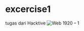 # excercise1
tugas dari Hacktive 
![Web 1920 – 1](https://user-images.githubusercontent.com/43037291/54545936-42daad80-49d5-11e9-84e5-40ee800c1096.png)
